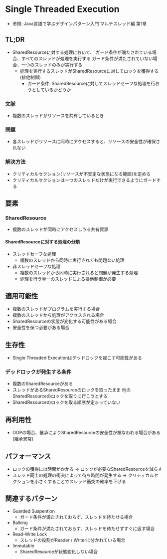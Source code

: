 # Single Threaded Execution
- 参照: Java言語で学ぶデザインパターン入門 マルチスレッド編 第1章

## TL;DR
- SharedResourceに対する処理において、
  ガード条件が満たされている場合、すべてのスレッドが処理を実行する
  ガード条件が満たされていない場合、一つのスレッドのみが実行する
  - 処理を実行するスレッドがSharedResourceに対してロックを獲得する(排他制御)
    - ガード条件: SharedResourceに対してスレッドセーフな処理を行おうとしているかどうか

### 文脈
- 複数のスレッドがリソースを共有しているとき

### 問題
- 各スレッドがリソースに同時にアクセスすると、リソースの安全性が確保されない

### 解決方法
- クリティカルセクション(リソースが不安定な状態になる範囲)を定める
- クリティカルセクションは一つのスレッドだけが実行できるようにガードする

## 要素
### SharedResource
- 複数のスレッドが同時にアクセスしうる共有資源

#### SharedResourceに対する処理の分類
- スレッドセーフな処理
  - 複数のスレッドから同時に実行されても問題ない処理
- 非スレッドセーフな処理
  - 複数のスレッドから同時に実行されると問題が発生する処理
  - 処理を行う単一のスレッドによる排他制御が必要

## 適用可能性
- 複数のスレッドがプログラムを実行する場合
- 複数のスレッドから処理がアクセスされる場合
- SharedResourceの状態が変化する可能性がある場合
- 安全性を保つ必要がある場合

## 生存性
- Single Threaded Executionはデッドロックを起こす可能性がある

### デッドロックが発生する条件
- 複数のSharedResourceがある
- スレッドがあるSharedResourceのロックを取ったまま
  他のSharedResourceのロックを取りに行こうとする
- SharedResourceのロックを取る順序が定まっていない

## 再利用性
- OOPの場合、継承によりSharedResourceの安全性が損なわれる場合がある(継承異常)

## パフォーマンス
- ロックの獲得には時間がかかる
  -> ロックが必要なSharedResourceを減らす
- スレッド同士の処理の衝突によって待ち時間が発生する
  -> クリティカルセクションを小さくすることでスレッド衝突の確率を下げる

## 関連するパターン
- Guarded Suspention
  - ガード条件が満たされておらず、スレッドを待たせる場合
- Balking
  - ガード条件が満たされておらず、スレッドを待たせずすぐに返す場合
- Read-Write Lock
  - スレッドの役割がReader / Writerに分かれている場合
- Immutable
  - SharedResourceが状態変化しない場合
